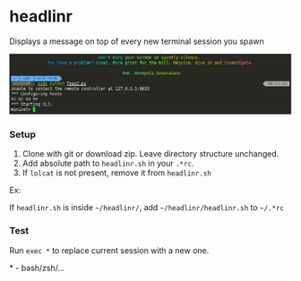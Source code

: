 # headlinr

Displays a message on top of every new terminal session you spawn

![headlinr.PNG](/screenshots/headlinr.PNG?raw=true "Screenshot")

### Setup

1. Clone with git or download zip. Leave directory structure unchanged.
2. Add absolute path to ```headlinr.sh``` in your ```.*rc```.
3. If ```lolcat``` is not present, remove it from ```headlinr.sh```

Ex:

If ```headlinr.sh``` is inside ```~/headlinr/```, add ```~/headlinr/headlinr.sh``` to ```~/.*rc```

### Test

Run ```exec *``` to replace current session with a new one.

\* - bash/zsh/...
